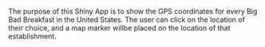 The purpose of this Shiny App is to show the GPS coordinates for every Big Bad Breakfast in the United States.
The user can click on the location of their choice, and a map marker willbe placed on the location of that establishment. 
